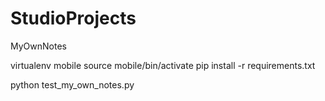 # StudioProjects
MyOwnNotes

virtualenv mobile
source mobile/bin/activate
pip install -r requirements.txt

python test_my_own_notes.py
